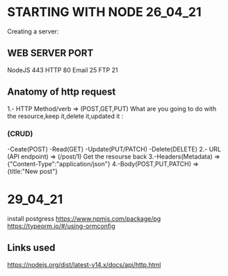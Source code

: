# STARTING WITH NODE 26_04_21
Creating a server:

## WEB SERVER PORT
NodeJS 443
HTTP 80
Email 25
FTP 21
## Anatomy of http request
1.- HTTP Method/verb => (POST,GET,PUT) What are you going to do with the resource,keep it,delete it,updated it :
### (CRUD)
-Ceate(POST)
-Read(GET)
-Update(PUT/PATCH)
-Delete(DELETE)
2.- URL (API endpoint) => (/post/1) Get the resourse back
3.-Headers(Metadata) => {"Content-Type":"application/json"}
4.-Body(POST,PUT,PATCH) => {title:"New post"}


# 29_04_21

install postgress
https://www.npmjs.com/package/pg
https://typeorm.io/#/using-ormconfig


## Links used
https://nodejs.org/dist/latest-v14.x/docs/api/http.html

